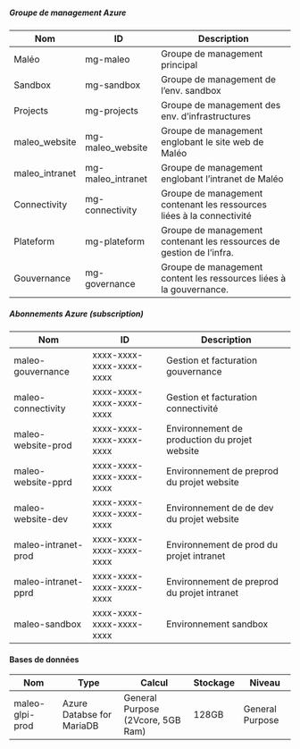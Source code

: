 ##### Groupe de management Azure

| Nom            | ID                | Description                                                           |
| -------------- | ----------------- | --------------------------------------------------------------------- |
| Maléo          | mg-maleo          | Groupe de management principal                                        |
| Sandbox        | mg-sandbox        | Groupe de management de l’env. sandbox                                |
| Projects       | mg-projects       | Groupe de management des env. d’infrastructures                       |
| maleo_website  | mg-maleo_website  | Groupe de management englobant le site web de Maléo                   |
| maleo_intranet | mg-maleo_intranet | Groupe de management englobant l’intranet de Maléo                    |
| Connectivity   | mg-connectivity   | Groupe de management contenant les ressources liées à la connectivité |
| Plateform      | mg-plateform      | Groupe de management contenant les ressources de gestion de l’infra.  |
| Gouvernance    | mg-governance     | Groupe de management content les ressources liées à la gouvernance.   |

##### Abonnements Azure (subscription)

| Nom                 | ID                       | Description                                   |
| ------------------- | ------------------------ | --------------------------------------------- |
| maleo-gouvernance   | xxxx-xxxx-xxxx-xxxx-xxxx | Gestion et facturation gouvernance            |
| maleo-connectivity  | xxxx-xxxx-xxxx-xxxx-xxxx | Gestion et facturation connectivité           |
| maleo-website-prod  | xxxx-xxxx-xxxx-xxxx-xxxx | Environnement de production du projet website |
| maleo-website-pprd  | xxxx-xxxx-xxxx-xxxx-xxxx | Environnement de preprod du projet website    |
| maleo-website-dev   | xxxx-xxxx-xxxx-xxxx-xxxx | Environnement de de dev du projet website     |
| maleo-intranet-prod | xxxx-xxxx-xxxx-xxxx-xxxx | Environnement de prod du projet intranet      |
| maleo-intranet-pprd | xxxx-xxxx-xxxx-xxxx-xxxx | Environnement de preprod du projet intranet   |
| maleo-sandbox       | xxxx-xxxx-xxxx-xxxx-xxxx | Environnement sandbox                         |

#### Bases de données

| Nom             | Type                      | Calcul                            | Stockage | Niveau          |
| --------------- | ------------------------- | --------------------------------- | -------- | --------------- |
| maleo-glpi-prod | Azure Databse for MariaDB | General Purpose (2Vcore, 5GB Ram) | 128GB    | General Purpose |
